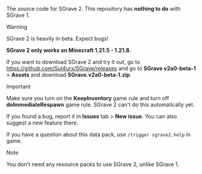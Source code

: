 The source code for SGrave 2. This repository has **nothing to do** with SGrave 1.



> [!WARNING]
> SGrave 2 is heavily in beta. Expect bugs!
> 
> **SGrave 2 only works on Minecraft 1.21.5 - 1.21.8.**

If you want to download SGrave 2 and try it out, go to https://github.com/Sul4urx/SGrave/releases and go to **SGrave v2a0-beta-1** > **Assets** and download **SGrave.v2a0-beta-1.zip**.

> [!IMPORTANT]
> Make sure you turn on the **KeepInventory** game rule and turn off **doImmediateRespawn** game rule. SGrave 2 can't do this automatically yet.

If you found a bug, report it in **Issues** tab > **New issue**. You can also suggest a new feature there.

If you have a question about this data pack, use `/trigger sgrave2.help` in game.

> [!NOTE]
> You don't need any resource packs to use SGrave 2, unlike SGrave 1.
